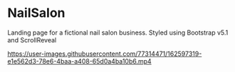 # NailSalon

Landing page for a fictional nail salon business. Styled using Bootstrap v5.1 and ScrollReveal

https://user-images.githubusercontent.com/77314471/162597319-e1e562d3-78e6-4baa-a408-65d0a4ba10b6.mp4
